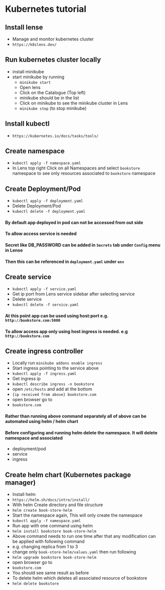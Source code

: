 # Kubernetes tutorial

## Install lense
- Manage and monitor kubernetes cluster
- `https://k8slens.dev/`

## Run kubernetes cluster locally
- install minikube
- start minikube by running 
    - `minikube start`
    - Open lens
    - Click on the Catalogue (Top left)
    - minikube should be in the list 
    - Click on minikube to see the minikube cluster in Lens
    - `minikube stop` (to stop minikube)

## Install kubectl
- `https://kubernetes.io/docs/tasks/tools/`

## Create namespace
- `kubectl apply -f namespace.yaml`
- In Lens top right Click on all Namespaces and select `bookstore` namespace to see only resources associated to `bookstore` namespace

## Create Deployment/Pod
- `kubectl apply -f deployment.yaml`
- Delete Deployment/Pod
- `kubectl delete -f deployment.yaml`
#### By default app deployed in pod can not be accessed from out side
#### To allow access service is needed
#### Secret like DB_PASSWORD can be added in `Secrets` tab under `Config` menu in Lense
#### Then this can be referenced in `deployment.yaml` under `env`

## Create service
- `kubectl apply -f service.yaml`
- Get ip port from Lens service sidebar after selecting service
- Delete service
- `kubectl delete -f service.yaml`

#### At this point app can be used using host:port e.g. `http://bookstore.com:5000`
#### To allow access app only using host ingress is needed. e.g `http://bookstore.com`

## Create ingress controller
- Locally run `minikube addons enable ingress` 
- Start ingress pointing to the service above
- `kubectl apply -f ingress.yaml`
- Get ingress ip
- `kubectl describe ingress -n bookstore`
- open `/etc/hosts` and add at the bottom 
- `{ip received from above} bookstore.com`
- open browser go to 
- `bookstore.com`

#### Rather than running above command separately all of above can be automated using helm / helm chart
#### Before configuring and running helm delete the namespace. It will delete namespace and associated
- deployment/pod
- service
- ingress

## Create helm chart (Kubernetes package manager)
- Install helm
- `https://helm.sh/docs/intro/install/`
- With helm Create directory and file structure 
- `helm create book-store-helm`
- Start the namespace again, This will only create the namespace
- `kubectl apply -f namespace.yaml`
- Run app with one command using helm
- `helm install bookstore book-store-helm`
- Above command needs to run one time after that any modification can be applied with following command
- e.g. changing replica from 1 to 3
- change only `book-store-helm/values.yaml` then run following
- `helm upgrade bookstore book-store-helm`
- open browser go to 
- `bookstore.com`
- You should see same result as before
- To delete helm which deletes all associated resource of bookstore
- `helm delete bookstore`